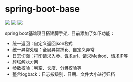 # spring-boot-base

![](https://img.shields.io/badge/JDK-1.8-brightgreen)
![](https://img.shields.io/badge/Spring%20Boot-2.5.5-green)
![](https://img.shields.io/badge/Maven-3.8.1-orange)  

spring boot基础项目搭建脚手架，目前添加了如下功能：
- 统一返回：自定义返回json格式
- 统一异常处理：全局异常捕获、自定义异常
- 日志切面：打印请求入参、请求url、请求Method、请求IP等
- 跨域解决方案
- 参数校验：判空、长度、分组校验等
- 整合logback：日志按级别、日期、文件大小进行归档

